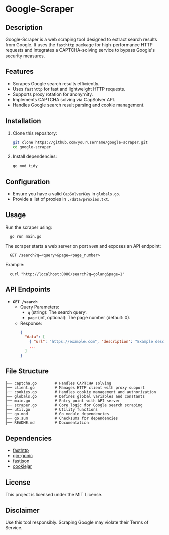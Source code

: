 # Google-Scraper

## Description
Google-Scraper is a web scraping tool designed to extract search results from Google. It uses the `fasthttp` package for high-performance HTTP requests and integrates a CAPTCHA-solving service to bypass Google's security measures.

## Features
- Scrapes Google search results efficiently.
- Uses `fasthttp` for fast and lightweight HTTP requests.
- Supports proxy rotation for anonymity.
- Implements CAPTCHA solving via CapSolver API.
- Handles Google search result parsing and cookie management.

## Installation
1. Clone this repository:
   ```sh
   git clone https://github.com/yourusername/google-scraper.git
   cd google-scraper
   ```
2. Install dependencies:
   ```sh
   go mod tidy
   ```

## Configuration
- Ensure you have a valid `CapSolverKey` in `globals.go`.
- Provide a list of proxies in `./data/proxies.txt`.

## Usage
Run the scraper using:
```sh
  go run main.go
```

The scraper starts a web server on port `8080` and exposes an API endpoint:
```
  GET /search?q=<query>&page=<page_number>
```

Example:
```
  curl "http://localhost:8080/search?q=golang&page=1"
```

## API Endpoints
- **`GET /search`**
  - Query Parameters:
    - `q` (string): The search query.
    - `page` (int, optional): The page number (default: 0).
  - Response:
    ```json
    {
      "data": [
        { "url": "https://example.com", "description": "Example description" },
        ...
      ]
    }
    ```

## File Structure
```
├── captcha.go        # Handles CAPTCHA solving
├── client.go         # Manages HTTP client with proxy support
├── cookies.go        # Handles cookie management and authorization
├── globals.go        # Defines global variables and constants
├── main.go           # Entry point with API server
├── scraper.go        # Core logic for Google search scraping
├── util.go           # Utility functions
├── go.mod            # Go module dependencies
├── go.sum            # Checksums for dependencies
├── README.md         # Documentation
```

## Dependencies
- [fasthttp](https://github.com/valyala/fasthttp)
- [gin-gonic](https://github.com/gin-gonic/gin)
- [fastjson](https://github.com/valyala/fastjson)
- [cookiejar](https://github.com/dgrr/cookiejar)

## License
This project is licensed under the MIT License.

## Disclaimer
Use this tool responsibly. Scraping Google may violate their Terms of Service.


